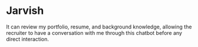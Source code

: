 # Jarvish
 It can review my portfolio, resume, and background knowledge, allowing the recruiter to have a conversation with me through this chatbot before any direct interaction.
